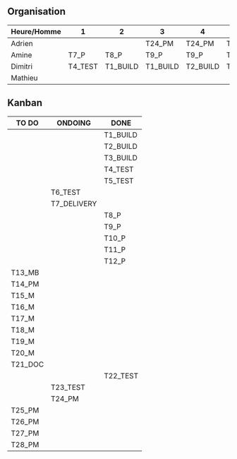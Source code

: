 ## Organisation

| Heure/Homme   | 1 | 2 | 3 | 4 | 5 | 6 | 7 | 8 | 9 | 10 | 11 | 12 | 13 | 14 |
| ------------- |---|---|---|---|---|---|---|---|---|----|----|----|----|----|
|  	Adrien	    |   |   | T24_PM  |  T24_PM |  T25_PM | T25_PM  | T26_PM  | T26_PM  | T27_PM  | T27_PM   | T28_PM   |  T28_PM  |    |    |
|   Amine       |  T7_P | T8_P  | T9_P  | T9_P  | T10_P   | T10_P | T11_P  |  T21_TEST |  T21_TEST  | T22_TEST  | T22_TEST   | T22_TEST |  |  |
|   Dimitri     | T4_TEST  | T1_BUILD  | T1_BUILD  | T2_BUILD  | T3_BUILD  | T3_BUILD  | T3_BUILD  | T5_TEST  | T5_TEST  | T6_TEST   | T7_DELIVERY |  T7_DELIVERY  |    |    |
|   Mathieu     |   |   |   |   |   |   |   |   |   |    |    |    |    |    |

## Kanban

|  TO DO  | ONDOING | DONE | 
| ------- | ------- | ---- |
|  | | T1_BUILD |
|  | | T2_BUILD|
|  | | T3_BUILD|
|  | |T4_TEST |
|  | |T5_TEST |
|  |T6_TEST | |
|  |T7_DELIVERY | |
|  | |T8_P |
|  | |T9_P |
|  | |T10_P |
|  | | T11_P|
|  | | T12_P |
| T13_MB | | |
| T14_PM | | |
| T15_M | | |
| T16_M | | |
| T17_M | | |
| T18_M | | |
| T19_M | | |
| T20_M | | |
| T21_DOC | | |
|  | |T22_TEST |
|  |T23_TEST | |
|  | T24_PM | |
| T25_PM | | |
| T26_PM | | |
| T27_PM | | |
| T28_PM | | |


 
    
 
 
 
 
 
 
 
